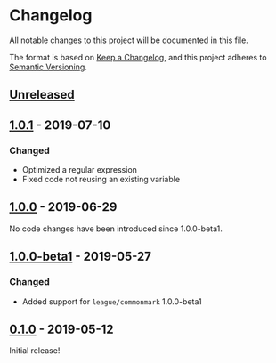 # Changelog

All notable changes to this project will be documented in this file.

The format is based on [Keep a Changelog](https://keepachangelog.com/en/1.0.0/),
and this project adheres to [Semantic Versioning](https://semver.org/spec/v2.0.0.html).

## [Unreleased][unreleased]

## [1.0.1] - 2019-07-10

### Changed

 - Optimized a regular expression
 - Fixed code not reusing an existing variable

## [1.0.0] - 2019-06-29

No code changes have been introduced since 1.0.0-beta1.

## [1.0.0-beta1] - 2019-05-27

### Changed

 - Added support for `league/commonmark` 1.0.0-beta1

## [0.1.0] - 2019-05-12

Initial release!

[unreleased]: https://github.com/thephpleague/commonmark-ext-task-list/compare/v1.0.1...HEAD
[1.0.1]: https://github.com/thephpleague/commonmark-ext-task-list/compare/v1.0.0...v1.0.1
[1.0.0]: https://github.com/thephpleague/commonmark-ext-task-list/compare/v1.0.0-beta1...v1.0.0
[1.0.0-beta1]: https://github.com/thephpleague/commonmark-ext-task-list/compare/v0.1.0...v1.0.0-beta1
[0.1.0]: https://github.com/thephpleague/commonmark-ext-task-list/commits/v0.1.0
